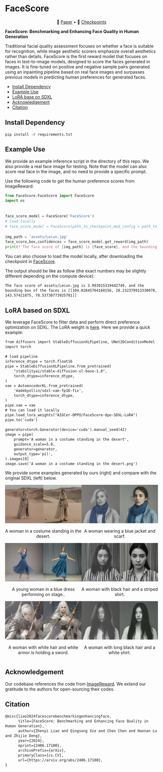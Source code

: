 # FaceScore

<p align="center">
   📃 <a href="https://arxiv.org/abs/2406.17100" target="_blank">Paper</a> • 🤗 <a href="https://huggingface.co/AIGCer-OPPO/FaceScore" target="_blank">Checkpoints</a> 
</p>

**FaceScore: Benchmarking and Enhancing Face Quality in Human Generation**

Traditional facial quality assessment focuses on whether a face is suitable for recognition, while image aesthetic scorers emphasize overall aesthetics rather than details. FaceScore is the first reward model that focuses on faces in text-to-image models, designed to score the faces generated in images. It is fine-tuned on positive and negative sample pairs generated using an inpainting pipeline based on real face images and surpasses previous models in predicting human preferences for generated faces.

- [Install Dependency](#install-dependency)
- [Example Use](#example-use)
- [LoRA base on SDXL](#lora-based-on-sdxl)
- [Acknowledgement](#acknowledgement)
- [Citation](#citation)

## Install Dependency

```
pip install -r requirements.txt
```

## Example Use

We provide an example inference script in the directory of this repo. 
We also provide a real face image for testing. Note that the model can also score real face in the image, and no need to provide a specific prompt.


Use the following code to get the human preference scores from ImageReward:

```python
from FaceScore.FaceScore import FaceScore
import os 


face_score_model = FaceScore('FaceScore')
# load locally 
# face_score_model = FaceScore(path_to_checkpoint,med_config = path_to_config)

img_path = 'assets/Lecun.jpg'
face_score,box,confidences = face_score_model.get_reward(img_path)
print(f'The face score of {img_path} is {face_score}, and the bounding box of the face(s) is {box}')

```
You can also choose to load the model locally, after downloading the checkpoint in [FaceScore](https://huggingface.co/AIGCer-OPPO/FaceScore/tree/main).

The output should be like as follow (the exact numbers may be slightly different depending on the compute device):

```
The face score of assets/Lecun.jpg is 3.993915319442749, and the bounding box of the faces is [[104.02845764160156, 28.232379913330078, 143.57421875, 78.53730773925781]]
```


## LoRA based on SDXL
We leverage FaceScore to filter data and perform direct preference optimization on SDXL.
The LoRA weight is [here](https://huggingface.co/AIGCer-OPPO/FaceScore-dpo-SDXL-LoRA/tree/main).
Here we provide a quick example:
```
from diffusers import StableDiffusionXLPipeline, UNet2DConditionModel
import torch

# load pipeline
inference_dtype = torch.float16
pipe = StableDiffusionXLPipeline.from_pretrained(
    "stabilityai/stable-diffusion-xl-base-1.0",
    torch_dtype=inference_dtype,
)
vae = AutoencoderKL.from_pretrained(
    'madebyollin/sdxl-vae-fp16-fix',
    torch_dtype=inference_dtype,
)
pipe.vae = vae
# You can load it locally
pipe.load_lora_weights("AIGCer-OPPO/FaceScore-dpo-SDXL-LoRA")
pipe.to('cuda')

generator=torch.Generator(device='cuda').manual_seed(42)
image = pipe(
    prompt='A woman in a costume standing in the desert',
    guidance_scale=5.0,
    generator=generator,
    output_type='pil',
).images[0]
image.save('A woman in a costume standing in the desert.png')
```
We provide some examples generated by ours (right) and compare with the original SDXL (left) below.
<div style="display: flex; justify-content: space-around; text-align: center;">
    <div style="text-align: center;">
        <img src="assets/desert.jpg" alt="图片1" style="width: 600px;" />
        <p>A woman in a costume standing in the desert. </p>
    </div>
    <div style="text-align: center;">
        <img src="assets/scarf.jpg" alt="图片2" style="width: 600px;" />
        <p>A woman wearing a blue jacket and scarf.</p>
    </div>
</div>
<div style="display: flex; justify-content: space-around; text-align: center;">
    <div style="text-align: center;">
        <img src="assets/stage.jpg" alt="图片1" style="width: 600px;" />
        <p>A young woman in a blue dress performing on stage.. </p>
    </div>
    <div style="text-align: center;">
        <img src="assets/striped.jpg" alt="图片2" style="width: 600px;" />
        <p>A woman with black hair and a striped shirt.</p>
    </div>
</div>
<div style="display: flex; justify-content: space-around; text-align: center;">
    <div style="text-align: center;">
        <img src="assets/sword.jpg" alt="图片1" style="width: 600px;" />
        <p>A woman with white hair and white armor is holding a sword. </p>
    </div>
    <div style="text-align: center;">
        <img src="assets/white.jpg" alt="图片2" style="width: 600px;" />
        <p>A woman with long black hair and a white shirt.</p>
    </div>
</div>

## Acknowledgement
Our codebase references the code from [ImageReward](https://github.com/THUDM/ImageReward). We extend our gratitude to the authors for open-sourcing their codes.

## Citation

```
@misc{liao2024facescorebenchmarkingenhancingface,
      title={FaceScore: Benchmarking and Enhancing Face Quality in Human Generation}, 
      author={Zhenyi Liao and Qingsong Xie and Chen Chen and Hannan Lu and Zhijie Deng},
      year={2024},
      eprint={2406.17100},
      archivePrefix={arXiv},
      primaryClass={cs.CV},
      url={https://arxiv.org/abs/2406.17100}, 
}
```
